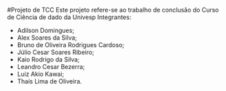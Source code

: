 #Projeto de TCC
Este projeto refere-se ao trabalho de conclusão do Curso de Ciência de dado da Univesp
Integrantes:

- Adilson Domingues;
- Alex Soares da Silva;
- Bruno de Oliveira Rodrigues Cardoso;
- Júlio Cesar Soares Ribeiro;
- Kaio Rodrigo da Silva;
- Leandro Cesar Bezerra;
- Luiz Akio Kawai;
- Thaís Lima de Oliveira.
